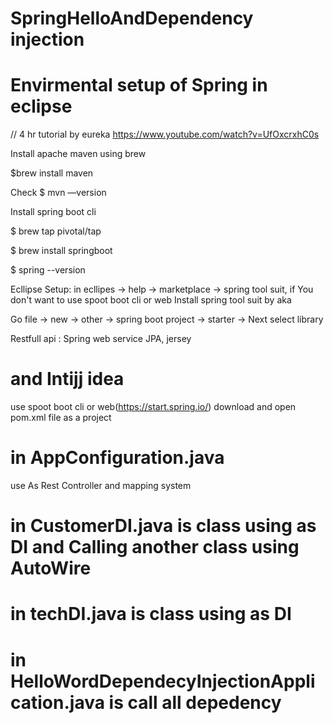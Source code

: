 # SpringHelloAndDependency injection



# Envirmental setup of Spring in eclipse 
// 4 hr tutorial by eureka
https://www.youtube.com/watch?v=UfOxcrxhC0s

Install apache maven using brew

$brew install maven

Check $ mvn —version

Install spring boot cli

$ brew tap pivotal/tap

$ brew install springboot

$ spring --version


Ecllipse Setup: in ecllipes -> help -> marketplace -> spring tool suit, if You don't want to use spoot boot cli or web
Install spring tool suit by aka

Go file -> new -> other -> spring boot project -> starter -> Next select library

Restfull api :
Spring web service
JPA,
jersey


# and Intijj idea
use spoot boot cli 
or web(https://start.spring.io/) download and open pom.xml file as a project
 
# in AppConfiguration.java

use As Rest Controller and mapping system

# in CustomerDI.java is class using as DI and Calling another class using AutoWire

# in techDI.java is class using as DI

# in HelloWordDependecyInjectionApplication.java is call all depedency
